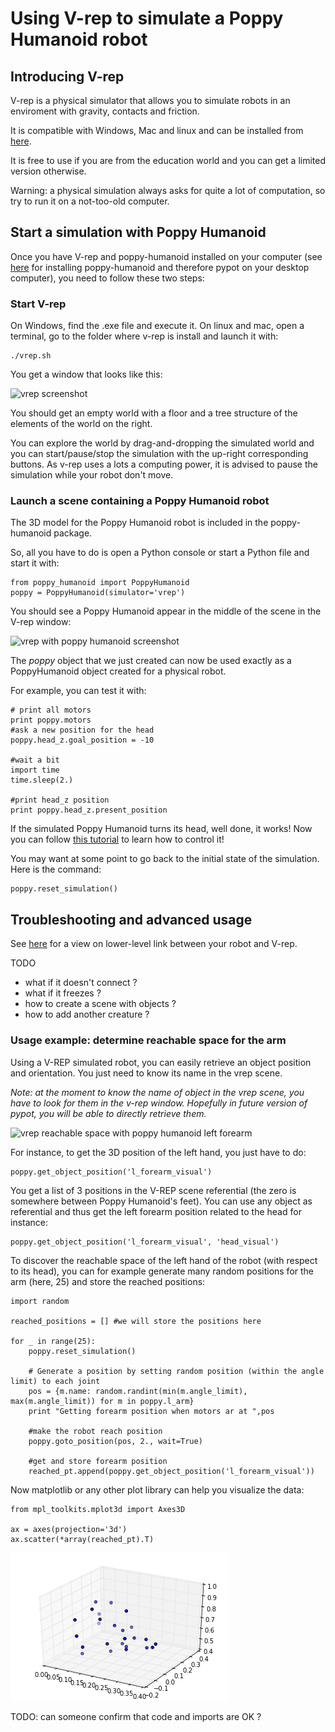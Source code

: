 # Using V-rep to simulate a Poppy Humanoid robot

## Introducing V-rep

V-rep is a physical simulator that allows you to simulate robots in an
enviroment with gravity, contacts and friction.

It is compatible with Windows, Mac and linux and can be installed from
[here](http://www.coppeliarobotics.com/downloads.html/). 

It is free to use if you are from the education world and you can get a
limited version otherwise.

Warning: a physical simulation always asks for quite a lot of
computation, so try to run it on a not-too-old computer.

## Start a simulation with Poppy Humanoid

Once you have V-rep and poppy-humanoid installed on your computer (see
[here](../poppy-humanoid/assembly_doc/en/head_assembly.html) for
installing poppy-humanoid and therefore pypot on your desktop computer),
you need to follow these two steps:

### Start V-rep

On Windows, find the .exe file and execute it. On linux and mac, open a
terminal, go to the folder where v-rep is install and launch it with:

    ./vrep.sh 

You get a window that looks like this:

![vrep screenshot](images/vrep-screenshot.png)

You should get an empty world with a floor and a tree structure of the
elements of the world on the right.

You can explore the world by drag-and-dropping the simulated world and
you can start/pause/stop the simulation with the up-right corresponding
buttons. As v-rep uses a lots a computing power, it is advised to pause
the simulation while your robot don't move.

### Launch a scene containing a Poppy Humanoid robot

The 3D model for the Poppy Humanoid robot is included in the
poppy-humanoid package.

So, all you have to do is open a Python console or start a Python file
and start it with:

    from poppy_humanoid import PoppyHumanoid
    poppy = PoppyHumanoid(simulator='vrep')

You should see a Poppy Humanoid appear in the middle of the scene in the
V-rep window:

![vrep with poppy humanoid screenshot](images/vrep-header.png)

The *poppy* object that we just created can now be used exactly as a
PoppyHumanoid object created for a physical robot.

For example, you can test it with:

    # print all motors
    print poppy.motors
    #ask a new position for the head
    poppy.head_z.goal_position = -10

    #wait a bit
    import time
    time.sleep(2.)

    #print head_z position
    print poppy.head_z.present_position

If the simulated Poppy Humanoid turns its head, well done, it works! Now
you can follow [this tutorial](discover.html) to learn how to
control it!

You may want at some point to go back to the initial state of the
simulation. Here is the command:

    poppy.reset_simulation()

## Troubleshooting and advanced usage

See [here](../pypot/doc/vrep.html) for a view on lower-level link between your
robot and V-rep.

TODO

-   what if it doesn't connect ?
-   what if it freezes ?
-   how to create a scene with objects ?
-   how to add another creature ?

### Usage example: determine reachable space for the arm

Using a V-REP simulated robot, you can easily retrieve an object
position and orientation. You just need to know its name in the vrep
scene.

*Note: at the moment to know the name of object in the vrep scene, you
have to look for them in the v-rep window. Hopefully in future version
of pypot, you will be able to directly retrieve them.*

![vrep reachable space with poppy humanoid left forearm](images/vrep-finding-names.png)

For instance, to get the 3D position of the left hand, you just have to
do:

    poppy.get_object_position('l_forearm_visual')

You get a list of 3 positions in the V-REP scene referential (the zero
is somewhere between Poppy Humanoid's feet). You can use any object as
referential and thus get the left forearm position related to the head
for instance:

    poppy.get_object_position('l_forearm_visual', 'head_visual')

To discover the reachable space of the left hand of the robot (with
respect to its head), you can for example generate many random positions
for the arm (here, 25) and store the reached positions:

    import random 

    reached_positions = [] #we will store the positions here

    for _ in range(25):
        poppy.reset_simulation()

        # Generate a position by setting random position (within the angle limit) to each joint
        pos = {m.name: random.randint(min(m.angle_limit), max(m.angle_limit)) for m in poppy.l_arm}    
        print "Getting forearm position when motors ar at ",pos

        #make the robot reach position
        poppy.goto_position(pos, 2., wait=True)

        #get and store forearm position
        reached_pt.append(poppy.get_object_position('l_forearm_visual'))

Now matplotlib or any other plot library can help you visualize the
data:

    from mpl_toolkits.mplot3d import Axes3D

    ax = axes(projection='3d')
    ax.scatter(*array(reached_pt).T)

![vrep reachable space with poppy humanoid left forearm](images/vrep_reachable_space.png)

TODO: can someone confirm that code and imports are OK ?

